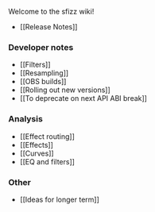 Welcome to the sfizz wiki!

- [[Release Notes]]

### Developer notes

- [[Filters]]
- [[Resampling]]
- [[OBS builds]]
- [[Rolling out new versions]]
- [[To deprecate on next API ABI break]]

### Analysis

- [[Effect routing]]
- [[Effects]]
- [[Curves]]
- [[EQ and filters]]

### Other

- [[Ideas for longer term]]
